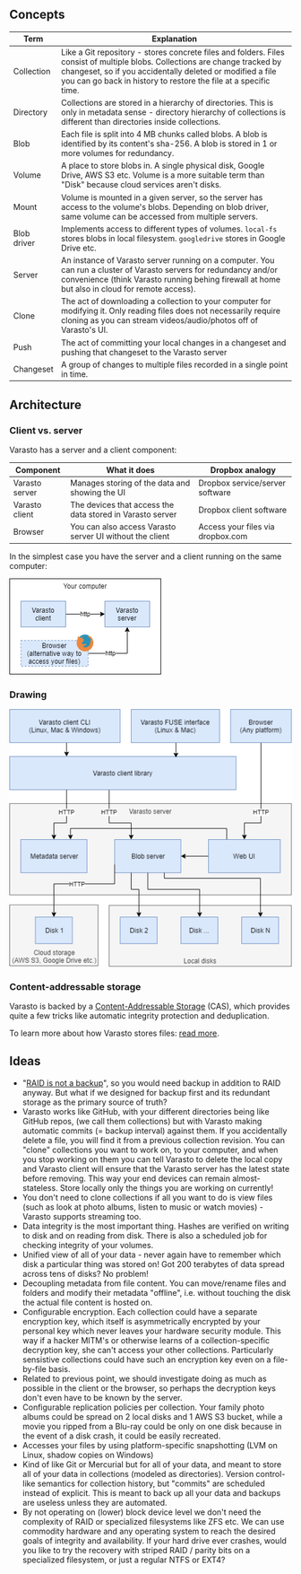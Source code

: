 Concepts
--------

| Term | Explanation |
|------|-------------|
| Collection | Like a Git repository - stores concrete files and folders. Files consist of multiple blobs. Collections are change tracked by changeset, so if you accidentally deleted or modified a file you can go back in history to restore the file at a specific time. |
| Directory | Collections are stored in a hierarchy of directories. This is only in metadata sense - directory hierarchy of collections is different than directories inside collections. |
| Blob | Each file is split into 4 MB chunks called blobs. A blob is identified by its content's sha-256. A blob is stored in 1 or more volumes for redundancy. |
| Volume | A place to store blobs in. A single physical disk, Google Drive, AWS S3 etc. Volume is a more suitable term than "Disk" because cloud services aren't disks. |
| Mount | Volume is mounted in a given server, so the server has access to the volume's blobs. Depending on blob driver, same volume can be accessed from multiple servers. |
| Blob driver | Implements access to different types of volumes. `local-fs` stores blobs in local filesystem. `googledrive` stores in Google Drive etc. |
| Server | An instance of Varasto server running on a computer. You can run a cluster of Varasto servers for redundancy and/or convenience (think Varasto running behing firewall at home but also in cloud for remote access). |
| Clone | The act of downloading a collection to your computer for modifying it. Only reading files does not necessarily require cloning as you can stream videos/audio/photos off of Varasto's UI. |
| Push | The act of committing your local changes in a changeset and pushing that changeset to the Varasto server |
| Changeset | A group of changes to multiple files recorded in a single point in time. |


Architecture
------------

### Client vs. server

Varasto has a server and a client component:

| Component      | What it does                                              | Dropbox analogy |
|----------------|-----------------------------------------------------------|-------------------------|
| Varasto server | Manages storing of the data and showing the UI            | Dropbox service/server software |
| Varasto client | The devices that access the data stored in Varasto server | Dropbox client software |
| Browser        | You can also access Varasto server UI without the client  | Access your files via dropbox.com |

In the simplest case you have the server and a client running on the same computer:

![Client and server running on one computer](one-computer-client-and-server.png)


### Drawing

![](architecture.png)

### Content-addressable storage

Varasto is backed by a
[Content-Addressable Storage](https://en.wikipedia.org/wiki/Content-addressable_storage)
(CAS), which provides quite a few tricks like automatic integrity protection and deduplication.

To learn more about how Varasto stores files:
[read more](../storage/local-fs/index.md#more-details-for-nerds).


Ideas
-----

- "[RAID is not a backup](https://serverfault.com/questions/2888/why-is-raid-not-a-backup)",
  so you would need backup in addition to RAID anyway. But what if we designed for backup
  first and its redundant storage as the primary source of truth?
- Varasto works like GitHub, with your different directories being like GitHub repos,
  (we call them collections) but with Varasto making automatic commits (= backup interval)
  against them. If you accidentally delete a file, you will find it from a previous
  collection revision. You can "clone" collections you want to work on, to your computer,
  and when you stop working on them you can tell Varasto to delete the local copy and
  Varasto client will ensure that the Varasto server has the latest state before removing.
  This way your end devices can remain almost-stateless. Store locally only the things you
  are working on currently!
- You don't need to clone collections if all you want to do is view files (such as look at
  photo albums, listen to music or watch movies) - Varasto supports streaming too.
- Data integrity is the most important thing. Hashes are verified on writing to disk and on
  reading from disk. There is also a scheduled job for checking integrity of your volumes.
- Unified view of all of your data - never again have to remember which disk a particular
  thing was stored on! Got 200 terabytes of data spread across tens of disks? No problem!
- Decoupling metadata from file content. You can move/rename files and folders and modify
  their metadata "offline", i.e. without touching the disk the actual file content is hosted on.
- Configurable encryption. Each collection could have a separate encryption key, which itself
  is asymmetrically encrypted by your personal key which never leaves your hardware security
  module. This way if a hacker MITM's or otherwise learns of a collection-specific
  decryption key, she can't access your other collections. Particularly sensistive collections
  could have such an encryption key even on a file-by-file basis.
- Related to previous point, we should investigate doing as much as possible in the client
  or the browser, so perhaps the decryption keys don't even have to be known by the server.
- Configurable replication policies per collection. Your family photo albums could be
  spread on 2 local disks and 1 AWS S3 bucket, while a movie you ripped from a Blu-ray could
  be only on one disk because in the event of a disk crash, it could be easily recreated.
- Accesses your files by using platform-specific snapshotting
  (LVM on Linux, shadow copies on Windows)
- Kind of like Git or Mercurial but for all of your data, and meant to store all of your
  data in collections (modeled as directories). Version control-like semantics for
  collection history, but "commits" are scheduled instead of explicit. This is meant to
  back up all your data and backups are useless unless they are automated.
- By not operating on (lower) block device level we don't need the complexity of RAID or
  specialized filesystems like ZFS etc. We can use commodity hardware and any operating
  system to reach the desired goals of integrity and availability. If your hard drive ever
  crashes, would you like to try the recovery with striped RAID / parity bits on a
  specialized filesystem, or just a regular NTFS or EXT4?
